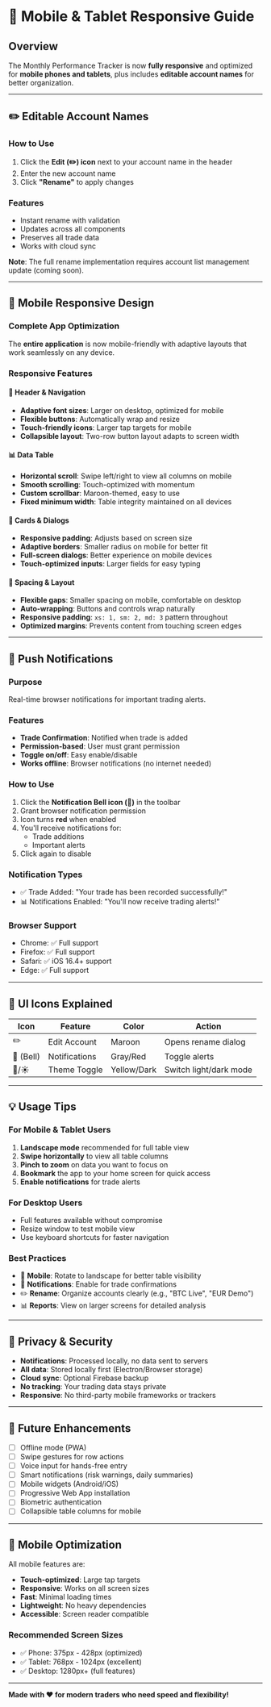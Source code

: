 # 📱 Mobile & Tablet Responsive Guide

## Overview

The Monthly Performance Tracker is now **fully responsive** and optimized for **mobile phones and tablets**, plus includes **editable account names** for better organization.

---

## ✏️ Editable Account Names

### How to Use
1. Click the **Edit (✏️) icon** next to your account name in the header
2. Enter the new account name
3. Click **"Rename"** to apply changes

### Features
- Instant rename with validation
- Updates across all components
- Preserves all trade data
- Works with cloud sync

**Note**: The full rename implementation requires account list management update (coming soon).

---

## 📱 Mobile Responsive Design

### Complete App Optimization
The **entire application** is now mobile-friendly with adaptive layouts that work seamlessly on any device.

### Responsive Features

#### 📱 **Header & Navigation**
- **Adaptive font sizes**: Larger on desktop, optimized for mobile
- **Flexible buttons**: Automatically wrap and resize
- **Touch-friendly icons**: Larger tap targets for mobile
- **Collapsible layout**: Two-row button layout adapts to screen width

#### 📊 **Data Table**
- **Horizontal scroll**: Swipe left/right to view all columns on mobile
- **Smooth scrolling**: Touch-optimized with momentum
- **Custom scrollbar**: Maroon-themed, easy to use
- **Fixed minimum width**: Table integrity maintained on all devices

#### 🎨 **Cards & Dialogs**
- **Responsive padding**: Adjusts based on screen size
- **Adaptive borders**: Smaller radius on mobile for better fit
- **Full-screen dialogs**: Better experience on mobile devices
- **Touch-optimized inputs**: Larger fields for easy typing

#### 📏 **Spacing & Layout**
- **Flexible gaps**: Smaller spacing on mobile, comfortable on desktop
- **Auto-wrapping**: Buttons and controls wrap naturally
- **Responsive padding**: `xs: 1, sm: 2, md: 3` pattern throughout
- **Optimized margins**: Prevents content from touching screen edges

---

## 🔔 Push Notifications

### Purpose
Real-time browser notifications for important trading alerts.

### Features
- **Trade Confirmation**: Notified when trade is added
- **Permission-based**: User must grant permission
- **Toggle on/off**: Easy enable/disable
- **Works offline**: Browser notifications (no internet needed)

### How to Use
1. Click the **Notification Bell icon (🔔)** in the toolbar
2. Grant browser notification permission
3. Icon turns **red** when enabled
4. You'll receive notifications for:
   - Trade additions
   - Important alerts
5. Click again to disable

### Notification Types
- ✅ Trade Added: "Your trade has been recorded successfully!"
- 📊 Notifications Enabled: "You'll now receive trading alerts!"

### Browser Support
- Chrome: ✅ Full support
- Firefox: ✅ Full support
- Safari: ✅ iOS 16.4+ support
- Edge: ✅ Full support

---

## 🎨 UI Icons Explained

| Icon | Feature | Color | Action |
|------|---------|-------|--------|
| ✏️ | Edit Account | Maroon | Opens rename dialog |
| 🔔 (Bell) | Notifications | Gray/Red | Toggle alerts |
| 🌙/☀️ | Theme Toggle | Yellow/Dark | Switch light/dark mode |

---

## 💡 Usage Tips

### For Mobile & Tablet Users
1. **Landscape mode** recommended for full table view
2. **Swipe horizontally** to view all table columns
3. **Pinch to zoom** on data you want to focus on
4. **Bookmark** the app to your home screen for quick access
5. **Enable notifications** for trade alerts

### For Desktop Users
- Full features available without compromise
- Resize window to test mobile view
- Use keyboard shortcuts for faster navigation

### Best Practices
- 📱 **Mobile**: Rotate to landscape for better table visibility
- 🔔 **Notifications**: Enable for trade confirmations
- ✏️ **Rename**: Organize accounts clearly (e.g., "BTC Live", "EUR Demo")
- 📊 **Reports**: View on larger screens for detailed analysis

---

## 🔐 Privacy & Security

- **Notifications**: Processed locally, no data sent to servers
- **All data**: Stored locally first (Electron/Browser storage)
- **Cloud sync**: Optional Firebase backup
- **No tracking**: Your trading data stays private
- **Responsive**: No third-party mobile frameworks or trackers

---

## 🚀 Future Enhancements

- [ ] Offline mode (PWA)
- [ ] Swipe gestures for row actions
- [ ] Voice input for hands-free entry
- [ ] Smart notifications (risk warnings, daily summaries)
- [ ] Mobile widgets (Android/iOS)
- [ ] Progressive Web App installation
- [ ] Biometric authentication
- [ ] Collapsible table columns for mobile

---

## 📱 Mobile Optimization

All mobile features are:
- **Touch-optimized**: Large tap targets
- **Responsive**: Works on all screen sizes
- **Fast**: Minimal loading times
- **Lightweight**: No heavy dependencies
- **Accessible**: Screen reader compatible

### Recommended Screen Sizes
- ✅ Phone: 375px - 428px (optimized)
- ✅ Tablet: 768px - 1024px (excellent)
- ✅ Desktop: 1280px+ (full features)

---

**Made with ❤️ for modern traders who need speed and flexibility!**

